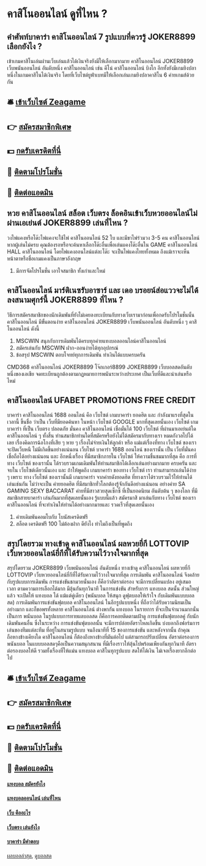 # คาสิโนออนไลน์ ดูที่ไหน ?
## คำศัพท์บาคาร่า คาสิโนออนไลน์ 7 รูปแบบที่ควรรู้ JOKER8899 เลือกยังไง ?
เข้าเกมคาสิโนเล่นผ่านเว็บเล่นแล้วได้เงินจริงยังมีให้เลือกมากมาย คาสิโนออนไลน์ JOKER8899 เว็บพนันออนไลน์ อันดับหนึ่ง คาสิโนออนไลน์ เช่น คีโน่ คาสิโนออนไลน์ บิงโก อีกทั้งยังมีเกมยิงปลาหนึ่งในเกมคาสิโนได้เงินจริง โดยที่เว็บไซต์ยูฟ่าเบทมีให้เลือกเล่นเกมยิงปลาคาสิโน 6 ค่ายเกมส์ด้วยกัน

## 🛎 [เข้าเว็บไซต์ Zeagame](https://bit.ly/3SdLNi2)
## 👉 [สมัครสมาชิกพิเศษ](https://bit.ly/3SdLNi2)
## 💵 [กดรับเครดิตที่นี่](https://bit.ly/3dyRKHj)
## 👑 [ติดตามโปรโมชั่น](https://bit.ly/3dyRKHj)
## 📱 [ติดต่อแอดมิน](https://bit.ly/3dyRKHj)

## หวย คาสิโนออนไลน์ สล็อต เว็บตรง ล็อคอินเข้าเว็บหวยออนไลน์ไม่ผ่านเอเย่นต์ JOKER8899 เล่นที่ไหน ?
วงไพ่แคงหรือโต๊ะไพ่แคงจะใช้ไพ่ คาสิโนออนไลน์ 52 ใบ และมีขาไพ่ร่วมวง 3-5 คน คาสิโนออนไลน์ หากผู้เล่นไม่ครบ คุณต้องรอหรือจะค้นหาเลือกโต๊ะอื่นเพื่อเล่นแคงโต๊ะอื่นใน GAME คาสิโนออนไลน์ HALL คาสิโนออนไลน์ โดยไพ่แคงออนไลน์แต่ละโต๊ะ จะเป็นไพ่แคงไทยทั้งหมด ถึงแม้เราจะเห็นหน้าตาหรือชื่อเกมแคงเป็นภาษาอังกฤษ
1. มีการจัดโปรโมชั่น เอาใจสมาชิก ทั้งเก่าและใหม่

## คาสิโนออนไลน์ มาร์ติเนซรับอาซาร์ และ เดอ บรอยน์ส่อแววจะไม่ได้ลงสนามศุกร์นี้ JOKER8899 ที่ไหน ?
วิธีการสมัครสมาชิกของนักเดิมพันที่ยังไม่เคยลงทะเบียนกับทางเว็บเรามาก่อนเพื่อกดรับโปรโมชั่นนั้น คาสิโนออนไลน์ มีขั้นตอนง่าย คาสิโนออนไลน์ JOKER8899 เว็บพนันออนไลน์ อันดับหนึ่ง ๆ คาสิโนออนไลน์ ดังนี้
1. MSCWIN สนุกกับการเดิมพันได้ครบทุกค่ายแทงบอลออนไลน์คาสิโนออนไลน์
2. สมัครเล่นกับ MSCWIN ฝาก-ถอนง่ายได้ทุกอุปกรณ์
3. ข้อสรุป MSCWIN ตอบโจทย์ทุกการเดิมพัน ทำเงินได้แบบครบครัน

CMD368 คาสิโนออนไลน์ JOKER8899 โจ๊กเกอร์8899 JOKER8899 เว็บบอลสดอันดับหนึ่งของเอเชีย จดทะเบียนถูกต้องตามกฏหมายการพนันระหว่างประเทศ เป็นเว็บที่ดีและน่าเล่นหรือไหม่

## คาสิโนออนไลน์ UFABET PROMOTIONS FREE CREDIT
บาคาร่า คาสิโนออนไลน์ 1688 ออนไลน์ คือ เว็บไซต์ เกมบาคาร่า ยอดฮิต และ กำลังมาแรงที่สุดในเวลานี้ ขึ้นชื่อ ว่าเป็น เว็บที่มียอดค้นหา ในหน้า เว็บไซต์ GOOGLE มากที่สุดเลยนั้นเอง เว็บไซต์ เกมบาคาร่า ที่เป็น เว็บตรง ปลอดภัย มั่นคง คาสิโนออนไลน์ เชื่อมั่นได้ 100 เว็บไซต์ ที่ผ่านมาเอเย่นต์ใด คาสิโนออนไลน์ ๆ ทั้งสิ้น ท่านสมาชิกท่านใดที่สมัครหรือยังไม่ได้สมัครมากับทางเรา หมดกังวลไปได้เลย เรื่องคิดการฉ้อโกงที่เสีย ๆ หาย ๆ เรื่องไม่จ่ายเงินให้ลูกค้า หรือ แม่แต่เรื่องที่ทาง เว็บไซต์ ของเราจะปิดเว็บหนี ไม่มีเกิดขึ้นอย่างแน่นอน เว็บไซต์ บาคาร่า 1688 ออนไลน์ ของเรานั้น เป็น เว็บที่มั่นคง เชื่อถือได้อย่างแน่นอน และ อีกหนึ่งเรื่อง ที่มีสมาชิกภายใน เว็บไซต์ ให้ความชื่นชมมากที่สุด คือ การที่ ทาง เว็บไซต์ ของเรานั้น ได้รวบรวมเกมเดิมพันให้ท่านสมาชิกได้เลือกเล่นอย่างมากมาย ครบครัน และ จบใน เว็บไซต์เดียวนั้นเอง และ ถ้าให้พูดถึง เกมบาคาร่า ของทาง เว็บไซต์ เรา ท่านสามารถเล่นได้ง่าย ๆ เพราะ ทาง เว็บไซต์ ของเรานั้นมี เกมบาคาร่า จากค่ายดังยอดฮิต ที่ทางเราได้รวบรวมไว้ให้ท่านได้เล่นเช่นกัน ไม่ว่าจะเป็น ค่ายยอดฮิต ที่มีสมาชิกทั่วโลกต้องรู้จักกันดีอย่างแน่นอน อย่างค่าย SA GAMING SEXY BACCARAT ค่ายที่มีสาวสวยสุดเซ็กซี่ ที่เป็นยอดนิยม อันดับต้น ๆ ของโลก ที่มีสมาชิกสายบาคาร่า เล่นกันมากที่สุดเลยนั้นเอง รู้แบบนี้แล้ว สมัครมาสิ มาเล่นกับทาง เว็บไซต์ ของเรา คาสิโนออนไลน์ ที่จะทำเงินให้ท่านได้อย่างมากมายและ รวดเร็วที่สุดเลยนั้นเอง
1. ค่ายเดิมพันคอมโบกับ โบนัสเครดิตฟรี
2. สล็อต เครดิตฟรี 100 ไม่ต้องฝาก ดียังไง ทำไมถึงเป็นที่พูดถึง

## สรุปโดยรวม ทางเข้าดู คาสิโนออนไลน์ ผลหวยยี่กี LOTTOVIP เว็บหวยออนไลน์ยี่กีที่ได้รับความไว้วางใจมากที่สุด
สรุปโดยรวม JOKER8899 เว็บพนันออนไลน์ อันดับหนึ่ง ทางเข้าดู คาสิโนออนไลน์ ผลหวยยี่กี LOTTOVIP เว็บหวยออนไลน์ยี่กีที่ได้รับความไว้วางใจมากที่สุด การเดิมพัน คาสิโนออนไลน์ จึงคล้ายกับรูปแบบการเดิมพัน การแข่งขันชกมวยนั่นเอง ก็คือว่าอัตราต่อรอง จะมีการเปลี่ยนแปลง อยู่เสมอเวลา ตามความการเลือกได้มาก มีลุ้นกันทุกวินาที ในการแข่งขัน สำหรับการ แทงบอล สดนั้น ส่วนใหญ่แล้ว จะเปิดให้ แทงบอล
ได้ แม้แต่คู่เดียว (พนันบอล ให้สนุก ดูฟุตบอลให้เร้าใจ กับเดิมพันแบบบอลสด) การเดิมพันการแข่งขันฟุตบอล คาสิโนออนไลน์ ในอีกรูปแบบหนึ่ง ที่ถือว่าได้รับความนิยมเป็นอย่างมาก และก็ขอพรทั้งหลาย คาสิโนออนไลน์ ต่างพากัน แทงบอล ในรายการ ที่จะเป็นจำนวนมากนั่น
เป็นการ พนันบอล ในรูปแบบการทายผลบอลสด ก็คือการคอยติดตามเฝ้าดู การแข่งขันฟุตบอลคู่ กับนักเดิมพันคนอื่น ซึ่งในระหว่าง การแข่งขันฟุตบอลนั้น จะมีการปล่อยอัตราไหลเกิดขึ้น บ่งบอกถึงฟอร์มการเล่นของทีมแต่ละทีม ที่อยู่ในสนามรูปแบบ
จนถึงนาทีที่ 15 ของการแข่งขัน และหลังจากนั้น ถ้าคุณถือหางข้างเคียงใด คาสิโนออนไลน์ ก็ต้องถึงหางข้างที่มันต่อไป แต่สามารถปรับเปลี่ยน อัตราต่อรองการ พนันบอล ในแบบบอลสดๆคือเป็นความสนุกสนาน ที่มีเรื่องราวให้ลุ้นไปพร้อมเพียงกันทุกวินาที อัตราต่อรองบอลให้ดี รวมทั้งเรื่องที่ให้แม่น แทงบอล คาสิโนทุกรูปแบบ สดให้ได้เงิน ไม่เจอเรื่องยากอีกต่อไป

## 🛎 [เข้าเว็บไซต์ Zeagame](https://bit.ly/3SdLNi2)
## 👉 [สมัครสมาชิกพิเศษ](https://bit.ly/3SdLNi2)
## 💵 [กดรับเครดิตที่นี่](https://bit.ly/3dyRKHj)
## 👑 [ติดตามโปรโมชั่น](https://bit.ly/3dyRKHj)
## 📱 [ติดต่อแอดมิน](https://bit.ly/3dyRKHj)

#### [แทงบอล สมัครยังไง](https://atom.io/themes/แทงบอล%20สมัครยังไง)
#### [แทงบอลออนไลน์ เล่นที่ไหน](https://atom.io/themes/แทงบอลออนไลน์%20เล่นที่ไหน)
#### [เว็บ คืออะไร](https://atom.io/themes/เว็บ%20คืออะไร)
#### [เว็บตรง เล่นยังไง](https://atom.io/themes/เว็บตรง%20เล่นยังไง)
#### [บาคาร่า มีคำตอบ](https://atom.io/themes/บาคาร่า%20มีคำตอบ)

[ผลบอลล่าสุด](https://siamsport.tv "ผลบอลล่าสุด"), [ดูบอลสด](https://siamsport.tv/ดูบอลสด "ดูบอลสด")